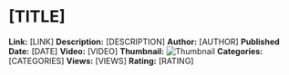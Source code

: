 # [TITLE]
**Link:** [LINK]
**Description:** [DESCRIPTION]
**Author:** [AUTHOR]
**Published Date:** [DATE]
**Video:** [VIDEO]
**Thumbnail:** ![Thumbnail]([IMAGE])
**Categories:** [CATEGORIES]
**Views:** [VIEWS]
**Rating:** [RATING]
